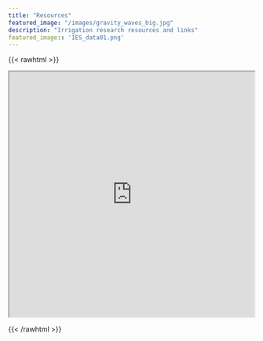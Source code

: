 ```yaml
---
title: "Resources"
featured_image: "/images/gravity_waves_big.jpg"
description: "Irrigation research resources and links"
featured_image:: 'IES_data01.png'
---
```


{{< rawhtml >}}
<div>

<iframe src="https://docs.google.com/spreadsheets/d/e/2PACX-1vQ1LzxUNodZkK7vz1rFpUS7xN6gSGctIcWiICuOn7nPP6F_edDqUB0Hl3sGycMBLSrgobBkz4HNVt5g/pubhtml?widget=true&amp;headers=false" width="500" height="500"></iframe>

</p>

{{< /rawhtml >}}


